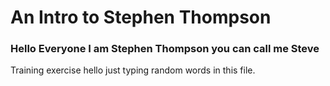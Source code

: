 # An Intro to Stephen Thompson

### Hello Everyone I am Stephen Thompson you can call me Steve

Training exercise hello just typing random words in this file.
